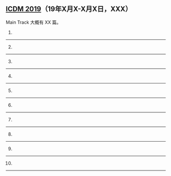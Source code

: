 ## [ICDM 2019]()（19年X月X-X月X日，XXX）
Main Track 大概有 XX 篇。

1) 


---

2) 


---

3) 


---

4) 


---

5) 


---

6) 


---

7) 


---

8) 


---

9) 


---

10) 


---



